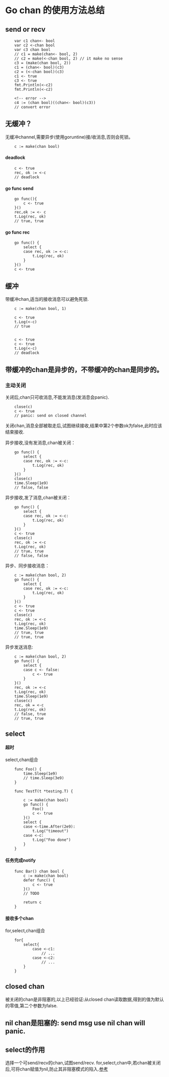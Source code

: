 # Go chan 的使用方法总结

## send or recv

		var c1 chan<- bool
		var c2 <-chan bool
		var c3 chan bool
		// c1 = make(chan<- bool, 2)
		// c2 = make(<-chan bool, 2) // it make no sense
		c3 = (make(chan bool, 2))
		c1 = (chan<- bool)(c3)
		c2 = (<-chan bool)(c3)
		c1 <- true
		c3 <- true
		fmt.Println(<-c2)
		fmt.Println(<-c2)

		<!-- error -->
		c4 := (chan bool)((chan<- bool)(c3))
		// convert error

## 无缓冲？

无缓冲channel,需要异步(使用goruntine)接/收消息,否则会死锁。

		c := make(chan bool)

####	deadlock

		c <- true
		rec, ok := <-c
		// deadlock

####	go func send

		go func(){
			c <- true
		}()
		rec,ok := <- c
		t.Log(rec, ok)
		// true, true

####	go func rec

		go func() {
			select {
			case rec, ok := <-c:
				t.Log(rec, ok)
			}
		}()
		c <- true

## 缓冲

带缓冲chan,适当的接收消息可以避免死锁.

		c := make(chan bool, 1)

		c <- true
		t.Log(<-c)
		// true


		c <- true
		c <- true
		t.Log(<-c)
		// deadlock

## 带缓冲的chan是异步的，不带缓冲的chan是同步的。

### 	主动关闭

关闭后,chan只可收消息,不能发消息(发消息会panic).
		
		close(c)
		c <- true
		// panic: send on closed channel

关闭chan,消息全部被取走后,试图继续接收,结果中第2个参数ok为false,此时应该结束接收.

异步接收,没有发消息,chan被关闭：

		go func() {
			select {
			case rec, ok := <-c:
				t.Log(rec, ok)
			}
		}()
		close(c)
		time.Sleep(1e9)
		// false, false

异步接收,发了消息,chan被关闭：

		go func() {
			select {
			case rec, ok := <-c:
				t.Log(rec, ok)
			}
		}()
		c <- true
		close(c)
		rec, ok := <-c
		t.Log(rec, ok)
		// true, true
		// false, false

异步、同步接收消息：

		c := make(chan bool, 2)
		go func() {
			select {
			case rec, ok := <-c:
				t.Log(rec, ok)
			}
		}()
		c <- true
		c <- true
		close(c)
		rec, ok := <-c
		t.Log(rec, ok)
		time.Sleep(1e9)
		// true, true
		// true, true

异步发送消息:

		c := make(chan bool, 2)
		go func() {
			select {
			case c <- false:
				c <- true
			}
		}()
		rec, ok := <-c
		t.Log(rec, ok)
		time.Sleep(1e9)
		close(c)
		rec, ok = <-c
		t.Log(rec, ok)
		// false, true
		// true, true

## select


#### 超时

select,chan组合

		func Foo() {
			time.Sleep(1e9)
			// time.Sleep(3e9)
		}

		func TestT(t *testing.T) {

			c := make(chan bool)
			go func() {
				Foo()
				c <- true
			}()
			select {
			case <-time.After(2e9):
				t.Log("timeout")
			case <-c:
				t.Log("Foo done")
			}
		}

#### 任务完成notify

		func Bar() chan bool {
			c := make(chan bool)
			defer func() {
				c <- true
			}()
			// TODO

			return c
		}

#### 接收多个chan

for,select,chan组合

		for{
			select{
				case <-c1:
					// ...
				case <-c2:
					// ...
			}
		}

## closed chan

被关闭的chan是非阻塞的,以上已经验证:从closed chan读取数据,得到的值为默认的零值,第二个参数为false.

## nil chan是阻塞的: send msg use nil chan will panic.

## select的作用

选择一个可send/recv的chan,试图send/recv.
for,select,chan中,若chan被关闭后,可将chan赋值为nil,防止其非阻塞模式的陷入.[参考](http://tonybai.com/2014/09/29/a-channel-compendium-for-golang/)

